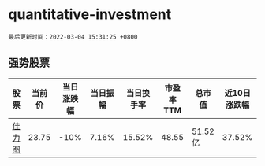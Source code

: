 # quantitative-investment

`最后更新时间：2022-03-04 15:31:25 +0800`

## 强势股票

|股票|当前价|当日涨跌幅|当日振幅|当日换手率|市盈率TTM|总市值|近10日涨跌幅|
|----|----|----|----|----|----|----|----|
|[佳力图](https://xueqiu.com/S/SH603912)|23.75|-10%|7.16%|15.52%|48.55|51.52亿|37.52%|
